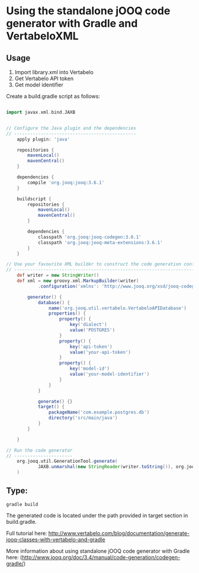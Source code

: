Using the standalone jOOQ code generator with Gradle and VertabeloXML
======================================================================

Usage
-----

1. Import library.xml into Vertabelo
2. Get Vertabelo API token
3. Get model identifier

Create a build.gradle script as follows:

```groovy

import javax.xml.bind.JAXB


// Configure the Java plugin and the dependencies
// ----------------------------------------------
    apply plugin: 'java'

    repositories {
        mavenLocal()
        mavenCentral()
    }

    dependencies {
        compile 'org.jooq:jooq:3.6.1'
    }

    buildscript {
        repositories {
            mavenLocal()
            mavenCentral()
        }

        dependencies {
            classpath 'org.jooq:jooq-codegen:3.6.1'
            classpath 'org.jooq:jooq-meta-extensions:3.6.1'
        }
    }

// Use your favourite XML builder to construct the code generation configuration file
// ----------------------------------------------------------------------------------
    def writer = new StringWriter()
    def xml = new groovy.xml.MarkupBuilder(writer)
            .configuration('xmlns': 'http://www.jooq.org/xsd/jooq-codegen-3.6.0.xsd') {

        generator() {
            database() {
                name('org.jooq.util.vertabelo.VertabeloAPIDatabase')
                properties() {
                    property() {
                        key('dialect')
                        value('POSTGRES')
                    }
                    property() {
                        key('api-token')
                        value('your-api-token')
                    }
                    property() {
                        key('model-id')
                        value('your-model-identifier')
                    }
                }
            }

            generate() {}
            target() {
                packageName('com.example.postgres.db')
                directory('src/main/java')
            }
        }

    }

// Run the code generator
// ----------------------
    org.jooq.util.GenerationTool.generate(
            JAXB.unmarshal(new StringReader(writer.toString()), org.jooq.util.jaxb.Configuration.class)
    )

```

## Type:

	gradle build

The generated code is located under the path provided in target section in build.gradle.

Full tutorial here: http://www.vertabelo.com/blog/documentation/generate-jooq-classes-with-vertabelo-and-gradle

More information about using standalone jOOQ code generator with Gradle here: (http://www.jooq.org/doc/3.4/manual/code-generation/codegen-gradle/)







